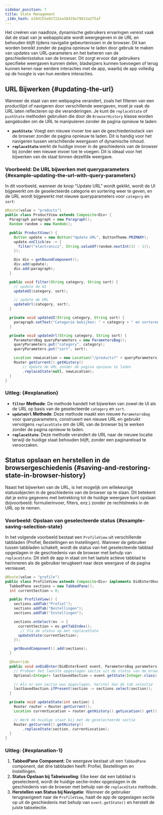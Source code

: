 ```yaml
---
sidebar_position: 7
title: State Management
_i18n_hash: e10d155e02722ea38419a79813a2f5af
---
```

Het creëren van naadloze, dynamische gebruikers ervaringen vereist vaak dat de staat van je webapplicatie wordt weergegeven in de URL en behouden blijft tijdens navigatie gebeurtenissen in de browser. Dit kan worden bereikt zonder de pagina opnieuw te laden door gebruik te maken van updates van URL-parameters en het beheren van de geschiedenisstatus van de browser. Dit zorgt ervoor dat gebruikers specifieke weergaven kunnen delen, bladwijzers kunnen toevoegen of terug kunnen keren naar eerdere interacties met de app, waarbij de app volledig op de hoogte is van hun eerdere interacties.

## URL Bijwerken {#updating-the-url}

Wanneer de staat van een webpagina verandert, zoals het filteren van een productlijst of navigeren door verschillende weergaven, moet je vaak de URL laten reflecteren op die veranderingen. Je kunt de `replaceState` of `pushState` methoden gebruiken die door de `BrowserHistory` klasse worden aangeboden om de URL te manipuleren zonder de pagina opnieuw te laden:

- **`pushState`**: Voegt een nieuwe invoer toe aan de geschiedenisstack van de browser zonder de pagina opnieuw te laden. Dit is handig voor het navigeren tussen verschillende weergaven of dynamische inhoud.
- **`replaceState`**:werkt de huidige invoer in de geschiedenis van de browser bij zonder een nieuwe invoer toe te voegen. Dit is ideaal voor het bijwerken van de staat binnen dezelfde weergave.

### Voorbeeld: De URL bijwerken met queryparameters {#example-updating-the-url-with-query-parameters}

In dit voorbeeld, wanneer de knop "Update URL" wordt geklikt, wordt de UI bijgewerkt om de geselecteerde categorie en sortering weer te geven, en de URL wordt bijgewerkt met nieuwe queryparameters voor `category` en `sort`:

```java
@Route(value = "products")
public class ProductView extends Composite<Div> {
  Paragraph paragraph = new Paragraph();
  Random random = new Random();

  public ProductView() {
    Button update = new Button("Update URL", ButtonTheme.PRIMARY);
    update.onClick(ev -> {
      filter("electronics", String.valueOf(random.nextInt(3) - 1));
    });

    Div div = getBoundComponent();
    div.add(update);
    div.add(paragraph);
  }

  public void filter(String category, String sort) {
    // update de UI
    updateUI(category, sort);

    // update de URL
    updateUrl(category, sort);
  }

  private void updateUI(String category, String sort) {
    paragraph.setText("Categorie bekijken: " + category + " en sorteren op: " + sort);
  }

  private void updateUrl(String category, String sort) {
    ParametersBag queryParameters = new ParametersBag();
    queryParameters.put("category", category);
    queryParameters.put("sort", sort);

    Location newLocation = new Location("/products?" + queryParameters.getQueryString());
    Router.getCurrent().getHistory()
        // Update de URL zonder de pagina opnieuw te laden
        .replaceState(null, newLocation);
  }
}
```

### Uitleg: {#explanation}

- **`filter` Methode**: De methode handelt het bijwerken van zowel de UI als de URL op basis van de geselecteerde `category` en `sort`.
- **`updateUrl` Methode**: Deze methode maakt een nieuwe `ParametersBag` voor queryparameters, construeert een nieuwe URL en gebruikt vervolgens `replaceState` om de URL van de browser bij te werken zonder de pagina opnieuw te laden.
- **`replaceState`**: Deze methode verandert de URL naar de nieuwe locatie terwijl de huidige staat behouden blijft, zonder een paginareload te veroorzaken.

## Status opslaan en herstellen in de browsergeschiedenis {#saving-and-restoring-state-in-browser-history}

Naast het bijwerken van de URL, is het mogelijk om willekeurige statusobjecten in de geschiedenis van de browser op te slaan. Dit betekent dat je extra gegevens met betrekking tot de huidige weergave kunt opslaan (bijvoorbeeld: formulierinvoer, filters, enz.) zonder ze rechtstreeks in de URL op te nemen.

### Voorbeeld: Opslaan van geselecteerde status {#example-saving-selection-state}

In het volgende voorbeeld bestaat een `ProfileView` uit verschillende tabbladen (Profiel, Bestellingen en Instellingen). Wanneer de gebruiker tussen tabbladen schakelt, wordt de status van het geselecteerde tabblad opgeslagen in de geschiedenis van de browser met behulp van `replaceState`. Dit stelt de app in staat om het laatste actieve tabblad te herinneren als de gebruiker terugkeert naar deze weergave of de pagina vernieuwt.

```java
@Route(value = "profile")
public class ProfileView extends Composite<Div> implements DidEnterObserver {
  TabbedPane sections = new TabbedPane();
  int currentSection = 0;

  public ProfileView() {
    sections.addTab("Profiel");
    sections.addTab("Bestellingen");
    sections.addTab("Instellingen");

    sections.onSelect(ev -> {
      currentSection = ev.getTabIndex();
       // Sla de status op met replaceState
      updateState(currentSection);
    });

    getBoundComponent().add(sections);
  }

  @Override
  public void onDidEnter(DidEnterEvent event, ParametersBag parameters) {
    // Probeer het laatste opgeslagen sectie uit de status van de browsergeschiedenis te halen
    Optional<Integer> lastSavedSection = event.getState(Integer.class);

    // Als er een sectie was opgeslagen, herstel dan de tab selectie
    lastSavedSection.ifPresent(section -> sections.select(section));
  }

  private void updateState(int section) {
    Router router = Router.getCurrent();
    Location currentLocation = router.getHistory().getLocation().get();

    // Werk de huidige staat bij met de geselecteerde sectie
    Router.getCurrent().getHistory()
        .replaceState(section, currentLocation);
  }
}
```

### Uitleg: {#explanation-1}

1. **TabbedPane Component**: De weergave bestaat uit een `TabbedPane` component, dat drie tabbladen heeft: Profiel, Bestellingen en Instellingen.
2. **Status Opslaan bij Tabwisseling**: Elke keer dat een tabblad is geselecteerd, wordt de huidige sectie-index opgeslagen in de geschiedenis van de browser met behulp van de `replaceState` methode.
3. **Herstellen van Status bij Navigatie**: Wanneer de gebruiker terugnavigeert naar de `ProfileView`, haalt de app de opgeslagen sectie op uit de geschiedenis met behulp van `event.getState()` en herstelt de juiste tabselectie.
